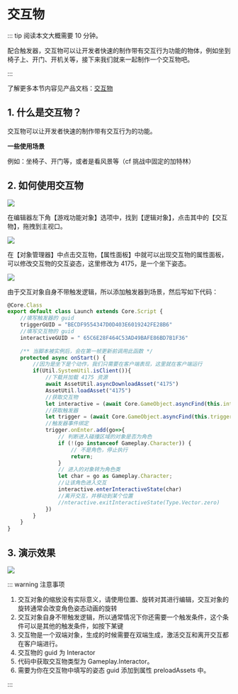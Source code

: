 # 交互物

::: tip 阅读本文大概需要 10 分钟。

配合触发器，交互物可以让开发者快速的制作带有交互行为功能的物体，例如坐到椅子上、开门、开机关等，接下来我们就来一起制作一个交互物吧。

:::

了解更多本节内容见产品文档：[交互物](https://docs.ark.online/GameplayObjects/Interactors.html)

## 1. 什么是交互物？

交互物可以让开发者快速的制作带有交互行为的功能。

**一些使用场景**

例如：坐椅子、开门等，或者是看风景等（cf 挑战中固定的加特林）

## 2. 如何使用交互物

![](https://cdn.233xyx.com/1681133087136_709.PNG)

在编辑器左下角【游戏功能对象】选项中，找到【逻辑对象】，点击其中的【交互物】，拖拽到主视口。

![](https://cdn.233xyx.com/1681133214660_810.PNG)

在【对象管理器】中点击交互物，【属性面板】中就可以出现交互物的属性面板，可以修改交互物的交互姿态，这里修改为 4175，是一个坐下姿态。

![](https://cdn.233xyx.com/1681133086983_238.PNG)

由于交互对象自身不带触发逻辑，所以添加触发器到场景，然后写如下代码：

```ts
@Core.Class
export default class Launch extends Core.Script {
    //填写触发器的 guid
    triggerGUID = "BECDF9554347D0D403E6019242FE28B6"
    //填写交互物的 guid
    interactiveGUID = " 65C6E28F464C53AD49BAFE86BD7B1F36"
    
    /** 当脚本被实例后，会在第一帧更新前调用此函数 */
    protected async onStart() {
        //因为是坐下是个动作，我们只需要在客户端表现，这里就在客户端运行
        if(Util.SystemUtil.isClient()){
            //下载并加载 4175 资源
            await AssetUtil.asyncDownloadAsset("4175")
            AssetUtil.loadAsset("4175")
            //获取交互物
            let interactive = (await Core.GameObject.asyncFind(this.interactiveGUID)) as Gameplay.Interactor
            //获取触发器
            let trigger = (await Core.GameObject.asyncFind(this.triggerGUID)) as Gameplay.Trigger
            //触发器事件绑定
            trigger.onEnter.add(go=>{
                // 判断进入碰撞区域的对象是否为角色
                if (!(go instanceof Gameplay.Character)) {
                    // 不是角色，停止执行
                    return;
                }
                // 进入的对象转为角色类
                let char = go as Gameplay.Character;
                //让该角色进入交互
                interactive.enterInteractiveState(char)
                //离开交互，并移动到某个位置
                //nteractive.exitInteractiveState(Type.Vector.zero)
            })
        }
    }
}
```

## 3. 演示效果

![](https://cdn.233xyx.com/1681133087086_233.gif)

::: warning 注意事项

1. 交互对象的缩放没有实际意义，请使用位置、旋转对其进行编辑，交互对象的旋转通常会改变角色姿态动画的旋转
2. 交互对象自身不带触发逻辑，所以通常情况下你还需要一个触发条件，这个条件可以是其他的触发条件，如按下某键
3. 交互物是一个双端对象，生成的时候需要在双端生成，激活交互和离开交互都在客户端进行。
4. 交互物的 guid 为 Interactor
5. 代码中获取交互物类型为 Gameplay.Interactor。
6. 需要为你在交互物中填写的姿态 guid 添加到属性 preloadAssets 中。

:::